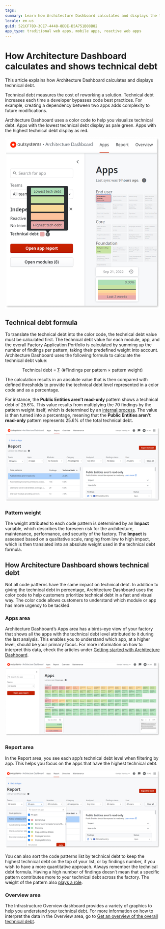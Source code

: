 ```yaml
---
tags: 
summary: Learn how Architecture Dashboard calculates and displays the technical debt of your apps.
locale: en-us
guid: 521CF7BD-3CE7-4448-8DDE-B5A751B08B82
app_type: traditional web apps, mobile apps, reactive web apps
---
```


# How Architecture Dashboard calculates and shows technical debt

This article explains how Architecture Dashboard calculates and displays technical debt.  

Technical debt measures the cost of reworking a solution. Technical debt increases each time a developer bypasses code best practices. For example, creating a dependency between two apps adds complexity to future modifications.  

Architecture Dashboard uses a color code to help you visualize technical debt. Apps with the lowest technical debt display as pale green. Apps with the highest technical debt display as red.

![Apps area of Architecture Dashboard showing the technical debt levels.](images/apps-colors-ad.png)


## Technical debt formula

To translate the technical debt into the color code, the technical debt value must be calculated first. The technical debt value for each module, app, and the overall Factory Application Portfolio is calculated by summing up the number of findings per pattern, taking their predefined weight into account. Architecture Dashboard uses the following formula to calculate the technical debt value:

<p style="text-align: center;">Technical debt = &#8721; (#Findings per pattern &#215; pattern weight)</p>

The calculation results in an absolute value that is then compared with defined thresholds to provide the technical debt level represented in a color code and as a percentage.  

For instance, the **Public Entities aren’t read-only** pattern shows a technical debt of 25.6%. This value results from multiplying the 70 findings by the pattern weight itself, which is determined by an [internal process](#pattern-weight). The value is then turned into a percentage, meaning that the **Public Entities aren’t read-only** pattern represents 25.6% of the total technical debt.

![Report area of Architecture Dashboard with the list of patterns.](images/report-ad.png)

### Pattern weight

The weight attributed to each code pattern is determined by an **Impact** variable, which describes the foreseen risk for the architecture, maintenance, performance, and security of the factory. The **Impact** is assessed based on a qualitative scale, ranging from low to high impact, which is then translated into an absolute weight used in the technical debt formula.

## How Architecture Dashboard shows technical debt

Not all code patterns have the same impact on technical debt. In addition to giving the technical debt in percentage, Architecture Dashboard uses the color code to help customers prioritize technical debt in a fast and visual way. The color code allows customers to understand which module or app has more urgency to be tackled.  

### Apps area

Architecture Dashboard’s Apps area has a birds-eye view of your factory that shows all the apps with the technical debt level attributed to it during the last analysis. This enables you to understand which app, at a higher level, should be your primary focus. For more information on how to interpret this data, check the articles under [Getting started with Architecture Dashboard](how-use.md).

![Apps area of Architecture Dashboard.](images/apps-ad.png)

### Report area

In the Report area, you see each app’s technical debt level when filtering by app. This helps you focus on the apps that have the highest technical debt. 

![Report are of Architecture Dashboard showing the apps filtering.](images/report-apps-color-ad.png)

You can also sort the code patterns list by technical debt to keep the highest technical debt on the top of your list, or by findings number, if you wish to have a more quantitative approach. Always remember the technical debt formula. Having a high number of findings doesn’t mean that a specific pattern contributes more to your technical debt across the factory. The weight of the pattern also [plays a role](#technical-debt-formula).

### Overview area

The Infrastructure Overview dashboard provides a variety of graphics to help you understand your technical debt. For more information on how to interpret the data in the Overview area, go to [Get an overview of the overall technical debt](overview-dashboard.md).
